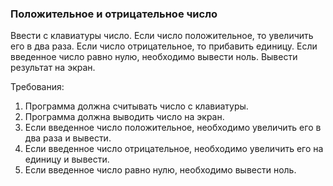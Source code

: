 
### Положительное и отрицательное число

Ввести с клавиатуры число. Если число положительное, то увеличить его в два раза. Если число отрицательное, то прибавить единицу.
Если введенное число равно нулю, необходимо вывести ноль.
Вывести результат на экран.


Требования:
1.	Программа должна считывать число c клавиатуры.
2.	Программа должна выводить число на экран.
3.	Если введенное число положительное, необходимо увеличить его в два раза и вывести.
4.	Если введенное число отрицательное, необходимо увеличить его на единицу и вывести.
5.	Если введенное число равно нулю, необходимо вывести ноль.


